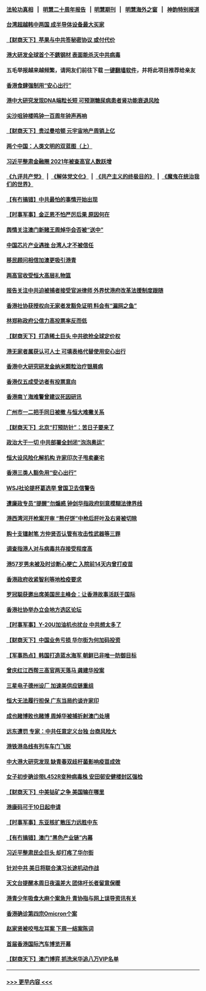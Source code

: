 #### [法轮功真相](https://github.com/gfw-breaker/truth/blob/master/README.md?t=0) &nbsp;&nbsp;|&nbsp;&nbsp; [明慧二十周年报告](https://github.com/gfw-breaker/mh-reports/blob/master/README.md?t=0) &nbsp;&nbsp;|&nbsp;&nbsp;[明慧期刊](https://github.com/gfw-breaker/mh-qikan) &nbsp;&nbsp;|&nbsp;&nbsp; [明慧海外之窗](https://github.com/gfw-breaker/mh-news/blob/master/README.md?t=0) &nbsp;&nbsp;|&nbsp;&nbsp; [神韵特别报道](https://github.com/gfw-breaker/mh-news/blob/master/shenyun.md?t=0)
#### [台湾超越韩中两国 成半导体设备最大买家](../pages/nsc415/n13430564.md?t=12120450) 
#### [【财商天下】苹果与中共签秘密协议 或付代价](../pages/nsc415/n13429869.md?t=12120450) 
#### [港大研发全球首个不銹钢材 表面能杀灭中共病毒](../pages/nsc415/n13428202.md?t=12120450) 
#### 五毛举报越来越频繁，请网友们前往下载 [一键翻墙软件](https://github.com/gfw-breaker/ssr-accounts)，并将此项目推荐给亲友
#### [香港食肆强制用“安心出行”](../pages/nsc415/n13428190.md?t=12120450) 
#### [港中大研究发现DNA端粒长短 可预测糖尿病患者肾功能衰退风险](../pages/nsc415/n13428192.md?t=12120450) 
#### [尖沙咀钟楼鸣钟一百周年钟声再响](../pages/nsc415/n13428181.md?t=12120450) 
#### [【财商天下】贵过曼哈顿 元宇宙地产周销上亿](../pages/nsc415/n13427487.md?t=12120450) 
#### [两个中国：人类文明的双蓝图（上）](../pages/nsc415/n13422687.md?t=12120450) 
#### [习近平整肃金融圈 2021年被查高官人数跃增](../pages/nsc415/n13425726.md?t=12120450) 
#### [《九评共产党》](https://github.com/begood0513/9ping.md/blob/master/README.md) &nbsp;|&nbsp; [《解体党文化》](../../../../jtdwh.md/blob/master/README.md)  &nbsp;|&nbsp; [《共产主义的终极目的》](../../../../gczydzjmd.md/blob/master/README.md) &nbsp;|&nbsp; [《魔鬼在统治我们的世界》](../../../../mgztzwmdsj.md/blob/master/README.md) 
#### [【有冇搞错】中共最怕的事情开始出现](../pages/nsc415/n13425103.md?t=12120450) 
#### [【时事军事】金正恩不怕严厉后果 原因何在](../pages/nsc415/n13424952.md?t=12120450) 
#### [舆情关注澳门新赌王周焯华会否被“送中”](../pages/nsc415/n13426686.md?t=12120450) 
#### [中国芯片产业遇挫 台湾人才不被信任](../pages/nsc415/n13425775.md?t=12120450) 
#### [移民顾问相信加澳更吸引港青](../pages/nsc415/n13425672.md?t=12120450) 
#### [两高官收受恒大高层礼物篮](../pages/nsc415/n13425611.md?t=12120450) 
#### [报告关注中共迫被捕者接受官派律师 外界忧港府改革法援制度跟随](../pages/nsc415/n13425560.md?t=12120450) 
#### [香港社协获授权向无家者发豁免证明 料会有“漏网之鱼”](../pages/nsc415/n13425570.md?t=12120450) 
#### [林郑称政府公信力高投票率反而低](../pages/nsc415/n13425561.md?t=12120450) 
#### [【财商天下】打造稀土巨头 中共欲抢全球定价权](../pages/nsc415/n13424907.md?t=12120450) 
#### [港无家者属获认可人士 可填表格代替使用安心出行](../pages/nsc415/n13423121.md?t=12120450) 
#### [香港中大研究研发金纳米颗粒治疗银屑病](../pages/nsc415/n13423078.md?t=12120450) 
#### [香港仅五成受访者有投票意向](../pages/nsc415/n13423048.md?t=12120450) 
#### [香港南丫海难警曾建议死因研讯](../pages/nsc415/n13422998.md?t=12120450) 
#### [广州市一二把手同日被撤 与恒大难撇关系](../pages/nsc415/n13422974.md?t=12120450) 
#### [【财商天下】北京“打预防针”：苦日子要来了](../pages/nsc415/n13422653.md?t=12120450) 
#### [政治大于一切 中共部署全封闭“泡泡奥运”](../pages/nsc415/n13422812.md?t=12120450) 
#### [恒大设风险化解机构 许家印次子甩卖豪宅](../pages/nsc415/n13421276.md?t=12120450) 
#### [香港三类人豁免用“安心出行”](../pages/nsc415/n13420934.md?t=12120450) 
#### [WSJ社论提杯葛选举 曾国卫去信警告](../pages/nsc415/n13420949.md?t=12120450) 
#### [遭廉政专员“提醒”勿煽惑 钟剑华指政府刻意模糊法律界线](../pages/nsc415/n13420910.md?t=12120450) 
#### [港西湾河开枪案开审 “熊仔饼”中枪后肝叶及右肾被切除](../pages/nsc415/n13420908.md?t=12120450) 
#### [购十支镭射笔 方仲贤否认管有攻击性武器等三罪](../pages/nsc415/n13420897.md?t=12120450) 
#### [调查指港人对与病毒共存接受程度高](../pages/nsc415/n13418834.md?t=12120450) 
#### [港57岁男未被及时诊断心梗亡 入院前14天内曾打疫苗](../pages/nsc415/n13418815.md?t=12120450) 
#### [香港政府收紧智利等地检疫要求](../pages/nsc415/n13418797.md?t=12120450) 
#### [罗冠聪获邀出席美国民主峰会：让香港故事活跃于国际](../pages/nsc415/n13418785.md?t=12120450) 
#### [香港社协举办立会地方选区论坛](../pages/nsc415/n13418745.md?t=12120450) 
#### [【时事军事】Y-20U加油机也扰台 中共想太多了](../pages/nsc415/n13417180.md?t=12120450) 
#### [【财商天下】中国业务亏损 华尔街为何加码投资](../pages/nsc415/n13417134.md?t=12120450) 
#### [【军事热点】韩国打造蓝水海军 朝鲜已非唯一防御目标](../pages/nsc415/n13416888.md?t=12120450) 
#### [曾庆红江西帮三高官两天落马 龚建华投案](../pages/nsc415/n13416274.md?t=12120450) 
#### [三星电子德州设厂 加速美供应链重组](../pages/nsc415/n13416216.md?t=12120450) 
#### [恒大无法履行担保 广东当局约谈许家印](../pages/nsc415/n13416193.md?t=12120450) 
#### [成也赌博败也赌博 周焯华被捕折射澳门处境](../pages/nsc415/n13412619.md?t=12120450) 
#### [远东遭罚 专家：中共任意定义台独 台商风险大](../pages/nsc415/n13414295.md?t=12120450) 
#### [港铁港岛线有列车车门飞脱](../pages/nsc415/n13413828.md?t=12120450) 
#### [中大港大研究发现 缺青春双歧杆菌影响疫苗成效](../pages/nsc415/n13413793.md?t=12120450) 
#### [女子初步确诊带L452R变种病毒株 安田邨安健楼封区强检](../pages/nsc415/n13413774.md?t=12120450) 
#### [【财商天下】中美钴矿之争 美国输在哪里](../pages/nsc415/n13412911.md?t=12120450) 
#### [港康码可于10日起申请](../pages/nsc415/n13413715.md?t=12120450) 
#### [【时事军事】东亚核扩散压力远胜中东](../pages/nsc415/n13409479.md?t=12120450) 
#### [【有冇搞错】澳门“黑色产业链”内幕](../pages/nsc415/n13411012.md?t=12120450) 
#### [习近平整肃民企巨头 却打疼了华尔街](../pages/nsc415/n13411621.md?t=12120450) 
#### [针对中共 美日将联合演习长途机动作战](../pages/nsc415/n13411570.md?t=12120450) 
#### [天文台提醒本周日夜温差大 团体吁长者留意保暖](../pages/nsc415/n13411452.md?t=12120450) 
#### [港青少年吸食大麻个案急升 青协指与网上误导资讯有关](../pages/nsc415/n13411399.md?t=12120450) 
#### [香港确诊第四宗Omicron个案](../pages/nsc415/n13411390.md?t=12120450) 
#### [赵家贤被咬甩左耳案 下周一结案陈词](../pages/nsc415/n13411350.md?t=12120450) 
#### [首届香港国际汽车博览开幕](../pages/nsc415/n13411333.md?t=12120450) 
#### [【财商天下】澳门博弈 抓洗米华追八万VIP名单](../pages/nsc415/n13410816.md?t=12120450) 

----
#### [ >>> 更早内容 <<< ](../indexes/nsc415-earlier.md)
